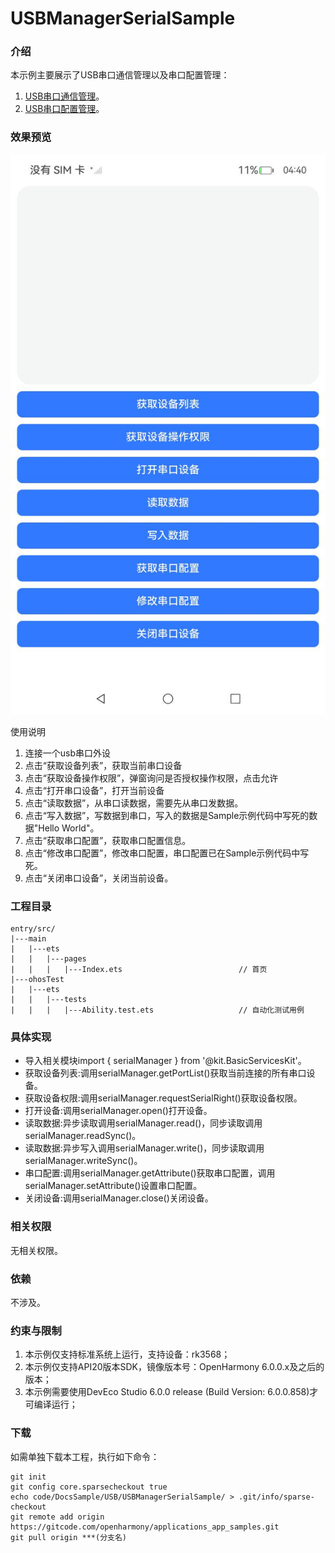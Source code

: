 # USBManagerSerialSample

### 介绍

本示例主要展示了USB串口通信管理以及串口配置管理：<br>
1. [USB串口通信管理](https://gitcode.com/openharmony/docs/blob/master/zh-cn/application-dev/basic-services/usb/usbSerial/usbSerial-communication.md)。<br>
2. [USB串口配置管理](https://gitcode.com/openharmony/docs/blob/master/zh-cn/application-dev/basic-services/usb/usbSerial/usbSerial-configuration.md)。

### 效果预览
![Index](screenshots/serial.jpeg)

使用说明

1. 连接一个usb串口外设
2. 点击“获取设备列表”，获取当前串口设备
3. 点击“获取设备操作权限”，弹窗询问是否授权操作权限，点击允许
4. 点击“打开串口设备”，打开当前设备
5. 点击“读取数据”，从串口读数据，需要先从串口发数据。
6. 点击“写入数据”，写数据到串口，写入的数据是Sample示例代码中写死的数据"Hello World"。
7. 点击“获取串口配置”，获取串口配置信息。
8. 点击“修改串口配置”，修改串口配置，串口配置已在Sample示例代码中写死。
9. 点击“关闭串口设备”，关闭当前设备。

### 工程目录

```
entry/src/
|---main
|   |---ets
|   |   |---pages
|   |   |   |---Index.ets                          // 首页
|---ohosTest               
|   |---ets
|   |   |---tests
|   |   |   |---Ability.test.ets                   // 自动化测试用例
```

### 具体实现
* 导入相关模块import { serialManager } from '@kit.BasicServicesKit'。
* 获取设备列表:调用serialManager.getPortList()获取当前连接的所有串口设备。
* 获取设备权限:调用serialManager.requestSerialRight()获取设备权限。
* 打开设备:调用serialManager.open()打开设备。
* 读取数据:异步读取调用serialManager.read()，同步读取调用serialManager.readSync()。
* 读取数据:异步写入调用serialManager.write()，同步读取调用serialManager.writeSync()。
* 串口配置:调用serialManager.getAttribute()获取串口配置，调用serialManager.setAttribute()设置串口配置。
* 关闭设备:调用serialManager.close()关闭设备。

### 相关权限

无相关权限。

### 依赖

不涉及。

### 约束与限制

1. 本示例仅支持标准系统上运行，支持设备：rk3568；
2. 本示例仅支持API20版本SDK，镜像版本号：OpenHarmony 6.0.0.x及之后的版本；
3. 本示例需要使用DevEco Studio 6.0.0 release (Build Version: 6.0.0.858)才可编译运行；

### 下载

如需单独下载本工程，执行如下命令：

```
git init
git config core.sparsecheckout true
echo code/DocsSample/USB/USBManagerSerialSample/ > .git/info/sparse-checkout
git remote add origin https://gitcode.com/openharmony/applications_app_samples.git
git pull origin ***(分支名)
```